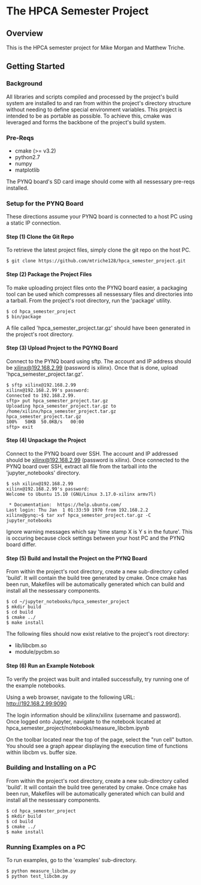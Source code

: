 # The HPCA Semester Project

## Overview

This is the HPCA semester project for Mike Morgan and Matthew Triche.

## Getting Started

### Background

All libraries and scripts compiled and processed by the project's build system are installed to and ran from within the project's directory structure without needing to define special environment variables. This project is intended to be as portable as possible. To achieve this, cmake was leveraged and forms the backbone of the project's build system.

### Pre-Reqs

* cmake (>= v3.2)
* python2.7
* numpy
* matplotlib

The PYNQ board's SD card image should come with all nessessary pre-reqs installed.

### Setup for the PYNQ Board

These directions assume your PYNQ board is connected to a host PC using a static IP connection.

#### Step (1) Clone the Git Repo

To retrieve the latest project files, simply clone the git repo on the host PC.

```
$ git clone https://github.com/mtriche128/hpca_semester_project.git
```

#### Step (2) Package the Project Files

To make uploading project files onto the PYNQ board easier, a packaging tool can be used which compresses all nessessary files and directories into a tarball. From the project's root directory, run the 'package' utility.

```
$ cd hpca_semester_project
$ bin/package
```
A file called 'hpca_semester_project.tar.gz' should have been generated in the project's root directory. 

#### Step (3) Upload Project to the PQYNQ Board

Connect to the PYNQ board using sftp. The account and IP address should be xilinx@192.168.2.99 (password is xilinx). Once that is done, upload 'hpca_semester_project.tar.gz'.

```
$ sftp xilinx@192.168.2.99
xilinx@192.168.2.99's password: 
Connected to 192.168.2.99.
sftp> put hpca_semester_project.tar.gz 
Uploading hpca_semester_project.tar.gz to /home/xilinx/hpca_semester_project.tar.gz
hpca_semester_project.tar.gz                                                                                                                                 100%   50KB  50.0KB/s   00:00
sftp> exit
```

#### Step (4) Unpackage the Project

Connect to the PYNQ board over SSH. The account and IP addressed should be xilinx@192.168.2.99 (password is xilinx). Once connected to the PYNQ board over SSH, extract all file from the tarball into the 'jupyter_notebooks' directory.

```
$ ssh xilinx@192.168.2.99 
xilinx@192.168.2.99's password: 
Welcome to Ubuntu 15.10 (GNU/Linux 3.17.0-xilinx armv7l)

 * Documentation:  https://help.ubuntu.com/
Last login: Thu Jan  1 01:33:59 1970 from 192.168.2.2
xilinx@pynq:~$ tar xvf hpca_semester_project.tar.gz -C jupyter_notebooks
```

Ignore warning messages which say 'time stamp X is Y s in the future'. This is occuring because clock settings between your host PC and the PYNQ board differ.

#### Step (5) Build and Install the Project on the PYNQ Board

From within the project's root directory, create a new sub-directory called 'build'. It will contain the build tree generated by cmake. Once cmake has been run, Makefiles will be automatically generated which can build and install all the nessessary components.

```
$ cd ~/jupyter_notebooks/hpca_semester_project
$ mkdir build
$ cd build
$ cmake ../
$ make install
```
The following files should now exist relative to the project's root directory:
* lib/libcbm.so
* module/pycbm.so

#### Step (6) Run an Example Notebook

To verify the project was built and intalled successfully, try running one of the example notebooks.

Using a web browser, navigate to the following URL: http://192.168.2.99:9090

The login information should be xilinx/xilinx (username and password). Once logged onto Jupyter, navigate to the notebook located at hpca_semester_project/notebooks/measure_libcbm.ipynb

On the toolbar located near the top of the page, select the "run cell" button. You should see a graph appear displaying the execution time of functions within libcbm vs. buffer size.

### Building and Installing on a PC

From within the project's root directory, create a new sub-directory called 'build'. It will contain the build tree generated by cmake. Once cmake has been run, Makefiles will be automatically generated which can build and install all the nessessary components.

```
$ cd hpca_semester_project
$ mkdir build
$ cd build
$ cmake ../
$ make install
```

### Running Examples on a PC

To run examples, go to the 'examples' sub-directory.

```
$ python measure_libcbm.py
$ python test_libcbm.py
```